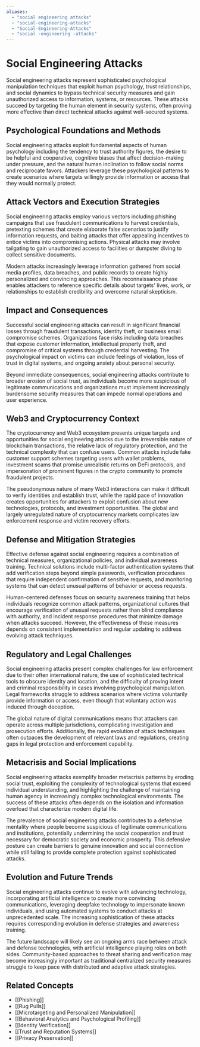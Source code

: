 ```yaml
---
aliases:
  - "social engineering attacks"
  - "social-engineering-attacks"
  - "Social-Engineering-Attacks"
  - "social -engineering -attacks"
---
```


# Social Engineering Attacks

Social engineering attacks represent sophisticated psychological manipulation techniques that exploit human psychology, trust relationships, and social dynamics to bypass technical security measures and gain unauthorized access to information, systems, or resources. These attacks succeed by targeting the human element in security systems, often proving more effective than direct technical attacks against well-secured systems.

## Psychological Foundations and Methods

Social engineering attacks exploit fundamental aspects of human psychology including the tendency to trust authority figures, the desire to be helpful and cooperative, cognitive biases that affect decision-making under pressure, and the natural human inclination to follow social norms and reciprocate favors. Attackers leverage these psychological patterns to create scenarios where targets willingly provide information or access that they would normally protect.

## Attack Vectors and Execution Strategies

Social engineering attacks employ various vectors including phishing campaigns that use fraudulent communications to harvest credentials, pretexting schemes that create elaborate false scenarios to justify information requests, and baiting attacks that offer appealing incentives to entice victims into compromising actions. Physical attacks may involve tailgating to gain unauthorized access to facilities or dumpster diving to collect sensitive documents.

Modern attacks increasingly leverage information gathered from social media profiles, data breaches, and public records to create highly personalized and convincing approaches. This reconnaissance phase enables attackers to reference specific details about targets' lives, work, or relationships to establish credibility and overcome natural skepticism.

## Impact and Consequences

Successful social engineering attacks can result in significant financial losses through fraudulent transactions, identity theft, or business email compromise schemes. Organizations face risks including data breaches that expose customer information, intellectual property theft, and compromise of critical systems through credential harvesting. The psychological impact on victims can include feelings of violation, loss of trust in digital systems, and ongoing anxiety about personal security.

Beyond immediate consequences, social engineering attacks contribute to broader erosion of social trust, as individuals become more suspicious of legitimate communications and organizations must implement increasingly burdensome security measures that can impede normal operations and user experience.

## Web3 and Cryptocurrency Context

The cryptocurrency and Web3 ecosystem presents unique targets and opportunities for social engineering attacks due to the irreversible nature of blockchain transactions, the relative lack of regulatory protection, and the technical complexity that can confuse users. Common attacks include fake customer support schemes targeting users with wallet problems, investment scams that promise unrealistic returns on DeFi protocols, and impersonation of prominent figures in the crypto community to promote fraudulent projects.

The pseudonymous nature of many Web3 interactions can make it difficult to verify identities and establish trust, while the rapid pace of innovation creates opportunities for attackers to exploit confusion about new technologies, protocols, and investment opportunities. The global and largely unregulated nature of cryptocurrency markets complicates law enforcement response and victim recovery efforts.

## Defense and Mitigation Strategies

Effective defense against social engineering requires a combination of technical measures, organizational policies, and individual awareness training. Technical solutions include multi-factor authentication systems that add verification steps beyond simple passwords, verification procedures that require independent confirmation of sensitive requests, and monitoring systems that can detect unusual patterns of behavior or access requests.

Human-centered defenses focus on security awareness training that helps individuals recognize common attack patterns, organizational cultures that encourage verification of unusual requests rather than blind compliance with authority, and incident response procedures that minimize damage when attacks succeed. However, the effectiveness of these measures depends on consistent implementation and regular updating to address evolving attack techniques.

## Regulatory and Legal Challenges

Social engineering attacks present complex challenges for law enforcement due to their often international nature, the use of sophisticated technical tools to obscure identity and location, and the difficulty of proving intent and criminal responsibility in cases involving psychological manipulation. Legal frameworks struggle to address scenarios where victims voluntarily provide information or access, even though that voluntary action was induced through deception.

The global nature of digital communications means that attackers can operate across multiple jurisdictions, complicating investigation and prosecution efforts. Additionally, the rapid evolution of attack techniques often outpaces the development of relevant laws and regulations, creating gaps in legal protection and enforcement capability.

## Metacrisis and Social Implications

Social engineering attacks exemplify broader metacrisis patterns by eroding social trust, exploiting the complexity of technological systems that exceed individual understanding, and highlighting the challenge of maintaining human agency in increasingly complex technological environments. The success of these attacks often depends on the isolation and information overload that characterize modern digital life.

The prevalence of social engineering attacks contributes to a defensive mentality where people become suspicious of legitimate communications and institutions, potentially undermining the social cooperation and trust necessary for democratic society and economic prosperity. This defensive posture can create barriers to genuine innovation and social connection while still failing to provide complete protection against sophisticated attacks.

## Evolution and Future Trends

Social engineering attacks continue to evolve with advancing technology, incorporating artificial intelligence to create more convincing communications, leveraging deepfake technology to impersonate known individuals, and using automated systems to conduct attacks at unprecedented scale. The increasing sophistication of these attacks requires corresponding evolution in defense strategies and awareness training.

The future landscape will likely see an ongoing arms race between attack and defense technologies, with artificial intelligence playing roles on both sides. Community-based approaches to threat sharing and verification may become increasingly important as traditional centralized security measures struggle to keep pace with distributed and adaptive attack strategies.

## Related Concepts

- [[Phishing]]
- [[Rug Pulls]]
- [[Microtargeting and Personalized Manipulation]]
- [[Behavioral Analytics and Psychological Profiling]]
- [[Identity Verification]]
- [[Trust and Reputation Systems]]
- [[Privacy Preservation]]
